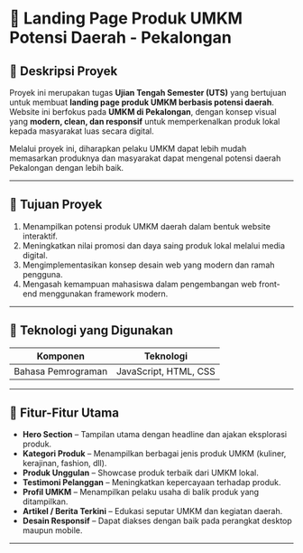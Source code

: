 # 🌾 Landing Page Produk UMKM Potensi Daerah - Pekalongan

## 📘 Deskripsi Proyek
Proyek ini merupakan tugas **Ujian Tengah Semester (UTS)** yang bertujuan untuk membuat **landing page produk UMKM berbasis potensi daerah**.  
Website ini berfokus pada **UMKM di Pekalongan**, dengan konsep visual yang **modern, clean, dan responsif** untuk memperkenalkan produk lokal kepada masyarakat luas secara digital.

Melalui proyek ini, diharapkan pelaku UMKM dapat lebih mudah memasarkan produknya dan masyarakat dapat mengenal potensi daerah Pekalongan dengan lebih baik.

---

## 🎯 Tujuan Proyek
1. Menampilkan potensi produk UMKM daerah dalam bentuk website interaktif.  
2. Meningkatkan nilai promosi dan daya saing produk lokal melalui media digital.  
3. Mengimplementasikan konsep desain web yang modern dan ramah pengguna.  
4. Mengasah kemampuan mahasiswa dalam pengembangan web front-end menggunakan framework modern.

---

## 🧰 Teknologi yang Digunakan

| Komponen | Teknologi |
|-----------|------------|
| Bahasa Pemrograman | JavaScript, HTML, CSS |

---

## 📑 Fitur-Fitur Utama

- **Hero Section** – Tampilan utama dengan headline dan ajakan eksplorasi produk.  
- **Kategori Produk** – Menampilkan berbagai jenis produk UMKM (kuliner, kerajinan, fashion, dll).  
- **Produk Unggulan** – Showcase produk terbaik dari UMKM lokal.  
- **Testimoni Pelanggan** – Meningkatkan kepercayaan terhadap produk.  
- **Profil UMKM** – Menampilkan pelaku usaha di balik produk yang ditampilkan.  
- **Artikel / Berita Terkini** – Edukasi seputar UMKM dan kegiatan daerah.  
- **Desain Responsif** – Dapat diakses dengan baik pada perangkat desktop maupun mobile.

---

